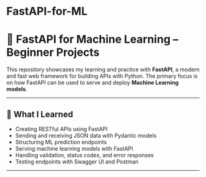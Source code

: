 # FastAPI-for-ML

# 🚀 FastAPI for Machine Learning – Beginner Projects

This repository showcases my learning and practice with **FastAPI**, a modern and fast web framework for building APIs with Python. The primary focus is on how FastAPI can be used to serve and deploy **Machine Learning models**.

---

## 🧠 What I Learned

- Creating RESTful APIs using FastAPI  
- Sending and receiving JSON data with Pydantic models  
- Structuring ML prediction endpoints  
- Serving machine learning models with FastAPI  
- Handling validation, status codes, and error responses  
- Testing endpoints with Swagger UI and Postman

---


